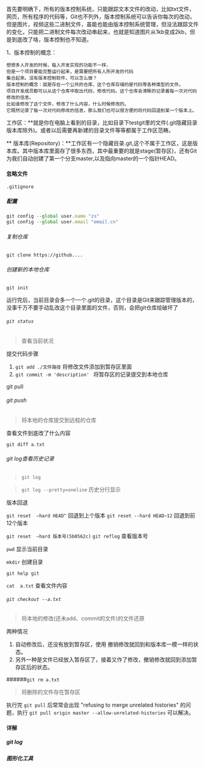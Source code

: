 首先要明确下，所有的版本控制系统，只能跟踪文本文件的改动，比如txt文件，网页，所有程序的代码等，Git也不列外，版本控制系统可以告诉你每次的改动，但是图片，视频这些二进制文件，虽能也能由版本控制系统管理，但没法跟踪文件的变化，只能把二进制文件每次改动串起来，也就是知道图片从1kb变成2kb，但是到底改了啥，版本控制也不知道。

1、版本控制的概念：

	想想多人开发的时候，每人开发实现的功能不一样，
	但是一个项目要能完整运行起来，是需要把所有人所开发的代码
	集合起来。没有版本控制软件，可以怎么做？
	版本控制的概念：就是存在一个公共的仓库，这个仓库存储的是代码等各种类型的文件。
	项目开发成员都可以从这个仓库中取出代码，修改代码。这个仓库会清晰的记录着每一次对代码修改的信息。
	比如谁修改了这个文件，修改了什么内容，什么时候修改的。
	它既然记录了每一次对代码修改的信息，那么我们也可以很方便的将代码回退到某一个版本上。

工作区：**就是你在电脑上看到的目录，比如目录下testgit里的文件(.git隐藏目录版本库除外)。或者以后需要再新建的目录文件等等都属于工作区范畴。

**      版本库(Repository)：**工作区有一个隐藏目录.git,这个不属于工作区，这是版本库。其中版本库里面存了很多东西，其中最重要的就是stage(暂存区)，还有Git为我们自动创建了第一个分支master,以及指向master的一个指针HEAD。

#### 忽略文件

`.gitignore`

##### 配置

~~~javascript
git config --global user.name "zs"
git config --global user.email "email.cn"
~~~

###### 复制仓库

`git clone https://github....`

###### 创建新的本地仓库

`git init`

运行完后，当前目录会多一个一个.git的目录，这个目录是Git来跟踪管理版本的，没事千万不要手动乱改这个目录里面的文件，否则，会把git仓库给破坏了

###### `git status `

>  查看当前状况

提交代码步骤

1. `git add ./文件路径` 将修改文件添加到暂存区里面
2. `git commit -m 'description' ` 将暂存区的记录提交到本地仓库

git pull

###### git push 

> 将本地的仓库提交到远程的仓库

查看文件到底改了什么内容

`git diff a.txt`

###### git log查看历史记录

> `git log`

> `git log --pretty=oneline`  历史分行显示

版本回退

`git reset  –hard HEAD^`  回退到上个版本  `git reset --hard HEAD~12` 回退到前12个版本

`git reset  –hard 版本号(5b0562c)`  `git reflog` 查看版本号

`pwd` 显示当前目录

`mkdir` 创建目录

`git help git`

`cat  a.txt` 查看文件内容

###### `git checkout --a.txt` 

> 将本地的修改(还未add、commit的文件)的文件还原

两种情况

1. 自动修改后，还没有放到暂存区，使用 撤销修改就回到和版本库一模一样的状态。
2. 另外一种是文件已经放入暂存区了，接着又作了修改，撤销修改就回到添加暂存区后的状态。

######`git rm a.txt` 

>  将删除的文件存在暂存区

执行完 `git pull` 后常常会出现 "refusing to merge unrelated histories" 的问题，执行 `git pull origin master --allow-unrelated-histories` 可以解决。

#### 详解

##### git log



##### 图形化工具



​	